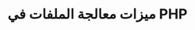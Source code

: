 ﻿---
title: ميزات معالجة الملفات في PHP
type: docs
weight: 10
url: /ar/net/file-handling-features-in-php/
---

